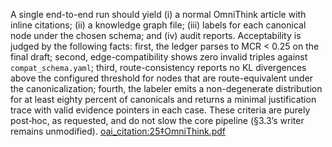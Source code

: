 A single end-to-end run should yield (i) a normal OmniThink article with inline citations; (ii) a knowledge graph file; (iii) labels for each canonical node under the chosen schema; and (iv) audit reports. Acceptability is judged by the following facts: first, the ledger parses to MCR < 0.25 on the final draft; second, edge-compatibility shows zero invalid triples against `compat_schema.yaml`; third, route-consistency reports no KL divergences above the configured threshold for nodes that are route-equivalent under the canonicalization; fourth, the labeler emits a non-degenerate distribution for at least eighty percent of canonicals and returns a minimal justification trace with valid evidence pointers in each case. These criteria are purely post‑hoc, as requested, and do not slow the core pipeline (§3.3’s writer remains unmodified).  [oai_citation:25‡OmniThink.pdf](file-service://file-5ZNd7ZBEcYkbc9RdjrkKwE)
